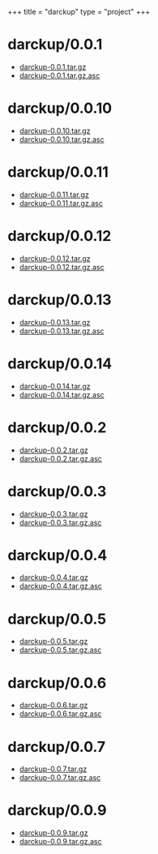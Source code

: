 +++
title = "darckup"
type = "project"
+++

# darckup/0.0.1
* [darckup-0.0.1.tar.gz](/darckup/darckup/0.0.1/darckup-0.0.1.tar.gz)
* [darckup-0.0.1.tar.gz.asc](/darckup/darckup/0.0.1/darckup-0.0.1.tar.gz.asc)

# darckup/0.0.10
* [darckup-0.0.10.tar.gz](/darckup/darckup/0.0.10/darckup-0.0.10.tar.gz)
* [darckup-0.0.10.tar.gz.asc](/darckup/darckup/0.0.10/darckup-0.0.10.tar.gz.asc)

# darckup/0.0.11
* [darckup-0.0.11.tar.gz](/darckup/darckup/0.0.11/darckup-0.0.11.tar.gz)
* [darckup-0.0.11.tar.gz.asc](/darckup/darckup/0.0.11/darckup-0.0.11.tar.gz.asc)

# darckup/0.0.12
* [darckup-0.0.12.tar.gz](/darckup/darckup/0.0.12/darckup-0.0.12.tar.gz)
* [darckup-0.0.12.tar.gz.asc](/darckup/darckup/0.0.12/darckup-0.0.12.tar.gz.asc)

# darckup/0.0.13
* [darckup-0.0.13.tar.gz](/darckup/darckup/0.0.13/darckup-0.0.13.tar.gz)
* [darckup-0.0.13.tar.gz.asc](/darckup/darckup/0.0.13/darckup-0.0.13.tar.gz.asc)

# darckup/0.0.14
* [darckup-0.0.14.tar.gz](/darckup/darckup/0.0.14/darckup-0.0.14.tar.gz)
* [darckup-0.0.14.tar.gz.asc](/darckup/darckup/0.0.14/darckup-0.0.14.tar.gz.asc)

# darckup/0.0.2
* [darckup-0.0.2.tar.gz](/darckup/darckup/0.0.2/darckup-0.0.2.tar.gz)
* [darckup-0.0.2.tar.gz.asc](/darckup/darckup/0.0.2/darckup-0.0.2.tar.gz.asc)

# darckup/0.0.3
* [darckup-0.0.3.tar.gz](/darckup/darckup/0.0.3/darckup-0.0.3.tar.gz)
* [darckup-0.0.3.tar.gz.asc](/darckup/darckup/0.0.3/darckup-0.0.3.tar.gz.asc)

# darckup/0.0.4
* [darckup-0.0.4.tar.gz](/darckup/darckup/0.0.4/darckup-0.0.4.tar.gz)
* [darckup-0.0.4.tar.gz.asc](/darckup/darckup/0.0.4/darckup-0.0.4.tar.gz.asc)

# darckup/0.0.5
* [darckup-0.0.5.tar.gz](/darckup/darckup/0.0.5/darckup-0.0.5.tar.gz)
* [darckup-0.0.5.tar.gz.asc](/darckup/darckup/0.0.5/darckup-0.0.5.tar.gz.asc)

# darckup/0.0.6
* [darckup-0.0.6.tar.gz](/darckup/darckup/0.0.6/darckup-0.0.6.tar.gz)
* [darckup-0.0.6.tar.gz.asc](/darckup/darckup/0.0.6/darckup-0.0.6.tar.gz.asc)

# darckup/0.0.7
* [darckup-0.0.7.tar.gz](/darckup/darckup/0.0.7/darckup-0.0.7.tar.gz)
* [darckup-0.0.7.tar.gz.asc](/darckup/darckup/0.0.7/darckup-0.0.7.tar.gz.asc)

# darckup/0.0.9
* [darckup-0.0.9.tar.gz](/darckup/darckup/0.0.9/darckup-0.0.9.tar.gz)
* [darckup-0.0.9.tar.gz.asc](/darckup/darckup/0.0.9/darckup-0.0.9.tar.gz.asc)